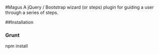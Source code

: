 #Magus
A jQuery / Bootstrap wizard (or steps) plugin for guiding a user through a series of steps.

##Installation

### Grunt
npm install